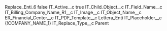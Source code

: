 <?xml version="1.0" encoding="UTF-8"?>
<CustomMetadata xmlns="http://soap.sforce.com/2006/04/metadata" xmlns:xsi="http://www.w3.org/2001/XMLSchema-instance" xmlns:xsd="http://www.w3.org/2001/XMLSchema">
    <label>Replace_Enti_6</label>
    <protected>false</protected>
    <values>
        <field>IT_Active__c</field>
        <value xsi:type="xsd:boolean">true</value>
    </values>
    <values>
        <field>IT_Child_Object__c</field>
        <value xsi:nil="true"/>
    </values>
    <values>
        <field>IT_Field_Name__c</field>
        <value xsi:type="xsd:string">IT_Billing_Company_Name_R1__c</value>
    </values>
    <values>
        <field>IT_Image__c</field>
        <value xsi:nil="true"/>
    </values>
    <values>
        <field>IT_Object_Name__c</field>
        <value xsi:type="xsd:string">ER_Financial_Center__c</value>
    </values>
    <values>
        <field>IT_PDF_Template__c</field>
        <value xsi:type="xsd:string">Lettera_Enti</value>
    </values>
    <values>
        <field>IT_Placeholder__c</field>
        <value xsi:type="xsd:string">{!COMPANY_NAME_1}</value>
    </values>
    <values>
        <field>IT_Replace_Type__c</field>
        <value xsi:type="xsd:string">Parent</value>
    </values>
</CustomMetadata>
